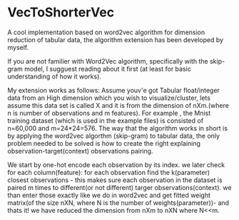 # VecToShorterVec
A cool implementation based on word2vec algorithm for dimension reduction of tabular data, the algorithm extension has been developed by myself.

If you are not familier with Word2Vec algorithm, specifically with the skip-gram model, I sugguest reading about it first (at least for basic understanding of how it works).

My extension works as follows: 
Assume youv'e got Tabular float/integer data from an High dimension which you wish to visualize/cluster, lets assume this data set is called X and it is from the dimension of nXm.(where n is number of observations and m features). For example , the Mnist training dataset (which is used in the example files) is consisted of n=60,000 and m=24*24=576.
The way that the algorithm works in short is by applying the word2vec algorthm (skip-gram) to tabular data, the only problem needed to be solved is how to create the right explaining observation-target(context) observations pairing. 

We start by one-hot encode each observation by its index.
we later check for each column(feature):
  for each observation find the k(parameter) closest observations - this makes sure each observation in the dataset is paired m times to different(or not different) targer observations(context).
we than enter those exactly like we do in word2vec and get fitted weight matrix(of the size nXN, where N is the number of weights(parameter))- and thats it! we have reduced the dimension from nXm to nXN where N<<m. 
